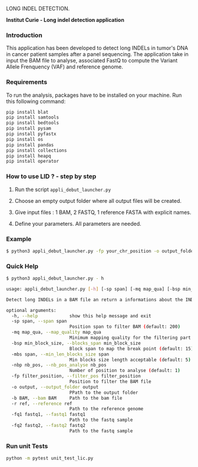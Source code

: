 LONG INDEL DETECTION.

**Institut Curie - Long indel detection application**


### Introduction
This application has been developed to detect long INDELs in tumor's DNA in cancer patient samples after a panel
 sequencing. The application take in input the BAM file to analyse, associated FastQ to compute the Variant Allele
Frenquency (VAF) and reference genome.

### Requirements
To run the analysis, packages have to be installed on your machine. Run this following command:

```bash 
pip install blat
pip install samtools
pip install bedtools
pip install pysam
pip install pyfastx
pip install os
pip install pandas
pip install collections
pip install heapq
pip install operator
```

### How to use LID ? - step by step

1) Run the script ```appli_debut_launcher.py```

2) Choose an empty output folder where all output files will be created.

3) Give input files : 1 BAM, 2 FASTQ, 1 reference FASTA with explicit names.

4) Define your parameters. All parameters are needed.

### Example
```bash
$ python3 appli_debut_launcher.py -fp your_chr_position -o output_folder -b your_bam_file.bam -r refrence_genome.fa -fq1 your_fastq.R1.fastq -fq2 your_fastq.R2.fastq
```

### Quick Help
```bash
$ python3 appli_debut_launcher.py - h

usage: appli_debut_launcher.py [-h] [-sp span] [-mq map_qua] [-bsp min_block_size] [-mbs span] [-nbp nb_pos] -fp filter_position -o output -b BAM -r ref -fq1 fastq1 -fq2 fastq2

Detect long INDELs in a BAM file an return a informations about the INDEL and the Variant Allele Frequency (VAF).

optional arguments:
  -h, --help            show this help message and exit
  -sp span, --span span
                        Position span to filter BAM (default: 200)
  -mq map_qua, --map_quality map_qua
                        Minimum mapping quality for the filtering part (default: 10)
  -bsp min_block_size, --blocks_span min_block_size
                        Block span to map the break point (default: 15)
  -mbs span, --min_len_blocks_size span
                        Min blocks size length acceptable (default: 5)
  -nbp nb_pos, --nb_pos_analyse nb_pos
                        Number of position to analyse (default: 1)
  -fp filter_position, --filter_pos filter_position
                        Position to filter the BAM file
  -o output, --output_folder output
                        PPath to the output folder
  -b BAM, --bam BAM     Path to the bam file
  -r ref, --reference ref
                        Path to the reference genome
  -fq1 fastq1, --fastq1 fastq1
                        Path to the fastq sample
  -fq2 fastq2, --fastq2 fastq2
                        Path to the fastq sample
```

### Run unit Tests
```bash
python -m pytest unit_test_lic.py
```
